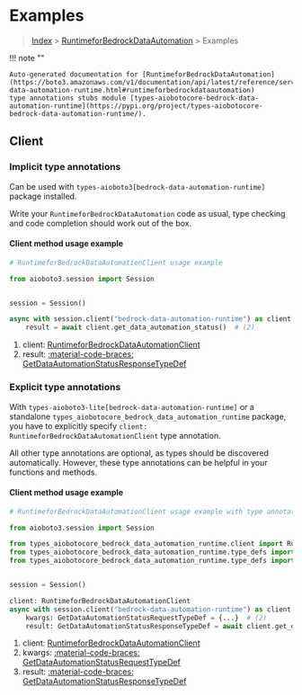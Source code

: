 # Examples

> [Index](../README.md) > [RuntimeforBedrockDataAutomation](./README.md) > Examples

!!! note ""

    Auto-generated documentation for [RuntimeforBedrockDataAutomation](https://boto3.amazonaws.com/v1/documentation/api/latest/reference/services/bedrock-data-automation-runtime.html#runtimeforbedrockdataautomation)
    type annotations stubs module [types-aiobotocore-bedrock-data-automation-runtime](https://pypi.org/project/types-aiobotocore-bedrock-data-automation-runtime/).

## Client

### Implicit type annotations

Can be used with `types-aioboto3[bedrock-data-automation-runtime]` package installed.

Write your `RuntimeforBedrockDataAutomation` code as usual,
type checking and code completion should work out of the box.



#### Client method usage example

```python
# RuntimeforBedrockDataAutomationClient usage example

from aioboto3.session import Session


session = Session()

async with session.client("bedrock-data-automation-runtime") as client:  # (1)
    result = await client.get_data_automation_status()  # (2)
```

1. client: [RuntimeforBedrockDataAutomationClient](./client.md)
2. result: [:material-code-braces: GetDataAutomationStatusResponseTypeDef](./type_defs.md#getdataautomationstatusresponsetypedef)






### Explicit type annotations

With `types-aioboto3-lite[bedrock-data-automation-runtime]`
or a standalone `types_aiobotocore_bedrock_data_automation_runtime` package, you have to explicitly specify
`client: RuntimeforBedrockDataAutomationClient` type annotation.

All other type annotations are optional, as types should be discovered automatically.
However, these type annotations can be helpful in your functions and methods.


#### Client method usage example

```python
# RuntimeforBedrockDataAutomationClient usage example with type annotations

from aioboto3.session import Session

from types_aiobotocore_bedrock_data_automation_runtime.client import RuntimeforBedrockDataAutomationClient
from types_aiobotocore_bedrock_data_automation_runtime.type_defs import GetDataAutomationStatusResponseTypeDef
from types_aiobotocore_bedrock_data_automation_runtime.type_defs import GetDataAutomationStatusRequestTypeDef


session = Session()

client: RuntimeforBedrockDataAutomationClient
async with session.client("bedrock-data-automation-runtime") as client:  # (1)
    kwargs: GetDataAutomationStatusRequestTypeDef = {...}  # (2)
    result: GetDataAutomationStatusResponseTypeDef = await client.get_data_automation_status(**kwargs)  # (3)
```

1. client: [RuntimeforBedrockDataAutomationClient](./client.md)
2. kwargs: [:material-code-braces: GetDataAutomationStatusRequestTypeDef](./type_defs.md#getdataautomationstatusrequesttypedef)
3. result: [:material-code-braces: GetDataAutomationStatusResponseTypeDef](./type_defs.md#getdataautomationstatusresponsetypedef)






